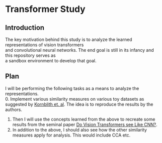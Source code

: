 # Transformer Study

## Introduction
The key motivation behind this study is to analyze the learned representations of vision transformers  
and convolutional neural networks. The end goal is still in its infancy and this repository serves as  
a sandbox environment to develop that goal. 

## Plan
I will be performing the following tasks as a means to analyze the representations.  
0. Implement various similarity measures on various toy datasets as suggested by [Kornblith et. al](http://proceedings.mlr.press/v97/kornblith19a/kornblith19a.pdf).
The idea is to reproduce the results by the authors.
1. Then I will use the concepts learned from the above to recreate some results from the seminal paper 
[Do Vision Transformers see Like CNN?](https://arxiv.org/pdf/2108.08810.pdf).
2. In addition to the above, I should also see how the other similarity measures apply for analysis. This would include
CCA etc.